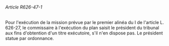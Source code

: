 ###### Article R626-47-1

Pour l'exécution de la mission prévue par le premier alinéa du I de l'article L. 626-27, le commissaire à l'exécution du plan saisit le président du tribunal aux fins d'obtention d'un titre exécutoire, s'il n'en dispose pas. Le président statue par ordonnance.

